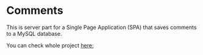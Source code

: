 # Comments

This is server part for a Single Page Application (SPA) that saves comments to a MySQL database.

You can check whole project [here:]([http://localhost:5000/comments/](https://github.com/sgrischenko8/comments))
